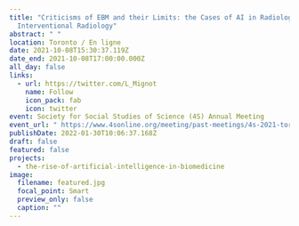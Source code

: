 ```yaml
---
title: "Criticisms of EBM and their Limits: the Cases of AI in Radiology and
  Interventional Radiology"
abstract: " "
location: Toronto / En ligne
date: 2021-10-08T15:30:37.119Z
date_end: 2021-10-08T17:00:00.000Z
all_day: false
links:
  - url: https://twitter.com/L_Mignot
    name: Follow
    icon_pack: fab
    icon: twitter
event: Society for Social Studies of Science (4S) Annual Meeting
event_url: " https://www.4sonline.org/meeting/past-meetings/4s-2021-toronto/ "
publishDate: 2022-01-30T10:06:37.168Z
draft: false
featured: false
projects:
  - the-rise-of-artificial-intelligence-in-biomedicine
image:
  filename: featured.jpg
  focal_point: Smart
  preview_only: false
  caption: ""
---
```


